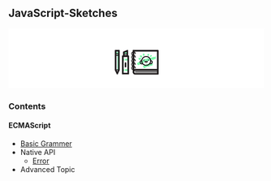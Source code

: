 ## JavaScript-Sketches

<img src="https://raw.githubusercontent.com/bison1994/kidney/gh-pages/sketch.png">

### Contents

#### ECMAScript
- [Basic Grammer](https://github.com/bison1994/JavaScript-Sketches/blob/master/ECMAScript/Basic.md)
- Native API
  - [Error](https://github.com/bison1994/JavaScript-Sketches/blob/master/ECMAScript/Native%20API/Error.md)
- Advanced Topic